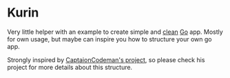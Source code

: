 # Kurin

Very little helper with an example to create simple and [clean](https://8thlight.com/blog/uncle-bob/2012/08/13/the-clean-architecture.html) [Go](https://golang.org/) app. Mostly for own usage, but maybe can inspire you how to structure your own go app.

Strongly inspired by [CaptaionCodeman's project](https://github.com/CaptainCodeman/clean-go), so please check his project for more details about this structure.
